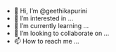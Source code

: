 - 👋 Hi, I’m @geethikapurini
- 👀 I’m interested in ...
- 🌱 I’m currently learning ...
- 💞️ I’m looking to collaborate on ...
- 📫 How to reach me ...

<!---
geethikapurini/geethikapurini is a ✨ special ✨ repository because its `README.md` (this file) appears on your GitHub profile.
You can click the Preview link to take a look at your changes.
--->
